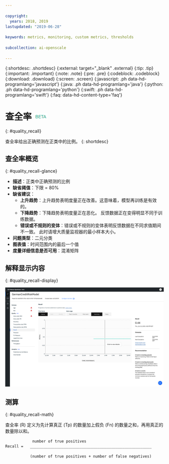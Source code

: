 ```yaml
---

copyright:
  years: 2018, 2019
lastupdated: "2019-06-28"

keywords: metrics, monitoring, custom metrics, thresholds

subcollection: ai-openscale

---
```


{:shortdesc: .shortdesc}
{:external: target="_blank" .external}
{:tip: .tip}
{:important: .important}
{:note: .note}
{:pre: .pre}
{:codeblock: .codeblock}
{:download: .download}
{:screen: .screen}
{:javascript: .ph data-hd-programlang='javascript'}
{:java: .ph data-hd-programlang='java'}
{:python: .ph data-hd-programlang='python'}
{:swift: .ph data-hd-programlang='swift'}
{:faq: data-hd-content-type='faq'}

# 查全率 ![beta 标记](images/beta.png)
{: #quality_recall}

查全率给出正确预测在正类中的比例。
{: shortdesc}

## 查全率概览
{: #quality_recall-glance}

- **描述**：正类中正确预测的比例
- **缺省阈值**：下限 = 80%
- **缺省建议**：
   - **上升趋势**：上升趋势表明度量正在改善。这意味着，模型再训练是有效的。
   - **下降趋势**：下降趋势表明度量正在恶化。 反馈数据正在变得明显不同于训练数据。
   - **错误或不规则的变体**：错误或不规则的变体表明反馈数据在不同求值期间不一致。 此时请增大质量监视器的最小样本大小。
- **问题类型**：二元分类
- **图表值**：时间范围内的最后一个值
- **度量详细信息是否可用**：混淆矩阵

## 解释显示内容
{: #quality_recall-display}

![显示查全率图表。](images/quality-recall.png)

## 测算
{: #quality_recall-math}

查全率 (R) 定义为先计算真正 (Tp) 的数量加上假负 (Fn) 的数量之和，再用真正的数量除以和。

```
            number of true positives
Recall =   ______________________________________________________

           (number of true positives + number of false negatives)
```
